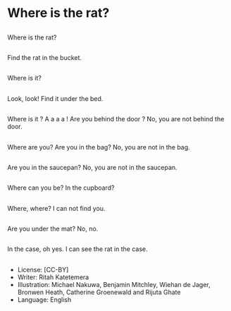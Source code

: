 # Where is the rat?

##
Where is the rat?

##
Find the rat in the bucket.

##
Where is it?

##
Look, look! Find it under the bed.

##
Where is it ?
A a a a ! Are you behind
the door ?
No, you are not behind
the door.

##
Where are you?
Are you in the bag?
No, you are not in the bag.

##
Are you in the
saucepan? No, you are
not in the saucepan.

##
Where can you be?
In the cupboard?

##
Where, where?
I can not find you.

##
Are you under the mat?
No, no.

##
In the case, oh yes.
I can see the rat in the
case.

##
* License: [CC-BY]
* Writer: Ritah Katetemera
* Illustration: Michael Nakuwa, Benjamin Mitchley, Wiehan de Jager, Bronwen Heath, Catherine Groenewald and Rijuta Ghate
* Language: English
